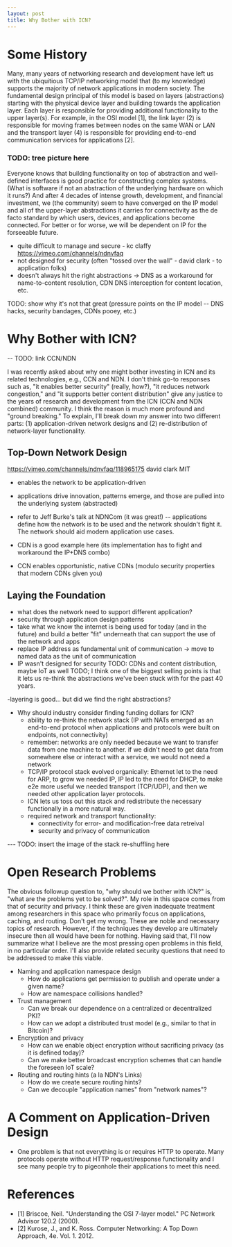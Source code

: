 ```yaml
---
layout: post
title: Why Bother with ICN?
---
```


# Some History

Many, many years of networking research and development have left us with the
ubiquitious TCP/IP networking model that (to my knowledge) supports the majority
of network applications in modern society. The fundamental design principal of this
model is based on layers (abstractions) starting with the physical device layer and
building towards the application layer. Each layer is responsible for providing
additional functionality to the upper layer(s). For example, in the OSI model [1], the link layer (2) is
responsible for moving frames between nodes on the same WAN or LAN and the transport
layer (4) is responsible for providing end-to-end communication services for applications [2].

### TODO: tree picture here

Everyone knows that building functionality on top of abstraction and well-defined interfaces
is good practice for constructing complex systems. (What is software if not an abstraction
of the underlying hardware on which it runs?) And after 4 decades of intense growth,
development, and financial investment, we (the community) seem to have converged on the
IP model and all of the upper-layer abstractions it carries for connectivity as the de facto
standard by which users, devices, and applications become connected. For better or for worse,
we will be dependent on IP for the forseeable future. 

- quite difficult to manage and secure - kc claffy  https://vimeo.com/channels/ndnvfaq
- not designed for security (often "tossed over the wall" - david clark - to application folks)
- doesn't always hit the right abstractions -> DNS as a workaround for name-to-content resolution, CDN DNS interception for content location, etc.

TODO: show why it's not that great (pressure points on the IP model -- DNS hacks, security bandages, CDNs pooey, etc.)

# Why Bother with ICN?

-- TODO: link CCN/NDN

I was recently asked about why one might bother investing in ICN and its related technologies,
e.g., CCN and NDN. I don't think go-to responses such as, "it enables better security" (really, how?), 
"it reduces network congestion," and "it supports better content distribution" give 
any justice to the years of research and development from the ICN (CCN and NDN 
combined) community. I think the reason is much more profound and "ground breaking." 
To explain, I'll break down my answer into two different parts: (1) application-driven 
network designs and (2) re-distribution of network-layer functionality. 

## Top-Down Network Design


https://vimeo.com/channels/ndnvfaq/118965175 david clark MIT
- enables the network to be application-driven
- applications drive innovation, patterns emerge, and those are pulled into the underlying system (abstracted)

- refer to Jeff Burke's talk at NDNCom (it was great!) -- applications define how the network 
is to be used and the network shouldn't fight it. The network should aid modern application use
cases. 
- CDN is a good example here (its implementation has to fight and workaround the IP+DNS combo)
- CCN enables opportunistic, native CDNs (modulo security properties that modern CDNs given you)







## Laying the Foundation

- what does the network need to support different application?
- security through application design patterns
- take what we know the internet is being used for today (and in the future) and build a better "fit" underneath that can support the use of the network and apps
- replace IP address as fundamental unit of communication -> move to named data as the unit of communication
- IP wasn't designed for security
TODO: CDNs and content distribution, maybe IoT as well
TODO; I think one of the biggest selling points is that it lets us re-think the abstractions we've been stuck with for the past 40 years.

-layering is good... but did we find the right abstractions?

- Why should industry consider finding funding dollars for ICN?
    - ability to re-think the network stack (IP with NATs emerged as an end-to-end protocol when applications and protocols were built on endpoints, not connectivity)
    - remember: networks are only needed because we want to transfer data from one machine to another. if we didn't need to get data from somewhere else or interact with a service, we would not need a network
    - TCP/IP protocol stack evolved organically: Ethernet let to the need for ARP, to grow we needed IP, IP led to the need for DHCP, to make e2e more useful we needed transport (TCP/UDP), and then we needed other application layer protocols.
    - ICN lets us toss out this stack and redistribute the necessary functionally in a more natural way.
    - required network and transport functionality:
        - connectivity for error- and modification-free data retreival
        - security and privacy of communication


--- TODO: insert the image of the stack re-shuffling here

# Open Research Problems

The obvious followup question to, "why should we bother with ICN?" is, "what are the problems yet 
to be solved?". My role in this space comes from that of security and privacy. I think these are
given inadequate treatment among researchers in this space who primarily focus on applications, 
caching, and routing. Don't get my wrong. These are noble and necessary topics of research. However,
if the techniques they develop are ultimately insecure then all would have been for nothing. 
Having said that, I'll now summarize what I believe are the most pressing open problems in 
this field, in no particular order. I'll also provide related security questions that need to be
addressed to make this viable. 

- Naming and application namespace design
  - How do applications get permission to publish and operate under a given name?
  - How are namespace collisions handled?
- Trust management
  - Can we break our dependence on a centralized or decentralized PKI?
  - How can we adopt a distributed trust model (e.g., similar to that in Bitcoin)?
- Encryption and privacy
  - How can we enable object encryption without sacrificing privacy (as it is defined today)?
  - Can we make better broadcast encryption schemes that can handle the foreseen IoT scale?
- Routing and routing hints (a la NDN's Links)
  - How do we create secure routing hints?
  - Can we decouple "application names" from "network names"?

# A Comment on Application-Driven Design

- One problem is that not everything is or requires HTTP to operate. Many protocols operate without
HTTP request/response functionality and I see many people try to pigeonhole their applications to 
meet this need. 

# References

- [1] Briscoe, Neil. "Understanding the OSI 7-layer model." PC Network Advisor 120.2 (2000).
- [2] Kurose, J., and K. Ross. Computer Networking: A Top Down Approach, 4e. Vol. 1. 2012.
